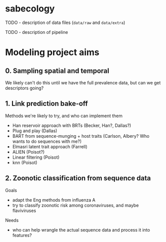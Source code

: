 # sabecology

TODO - description of data files (`data/raw` and `data/extra`)

TODO - description of pipeline

# Modeling project aims

## 0. Sampling spatial and temporal

We likely can't do this until we have the full prevalence data, but can we get descriptors going?

## 1. Link prediction bake-off

Methods we're likely to try, and who can implement them
- Han reservoir approach with BRTs (Becker, Han?, Dallas?)
- Plug and play (Dallas)
- BART from sequence-munging + host traits (Carlson, Albery? Who wants to do sequences with me?)
- Elmasri latent trait approach (Farrell)
- ALIEN (Poisot?)
- Linear filtering (Poisot)
- knn (Poisot)

## 2. Zoonotic classification from sequence data

Goals
- adapt the Eng methods from influenza A
- try to classify zoonotic risk among coronaviruses, and maybe flaviviruses

Needs
- who can help wrangle the actual sequence data and process it into features?



